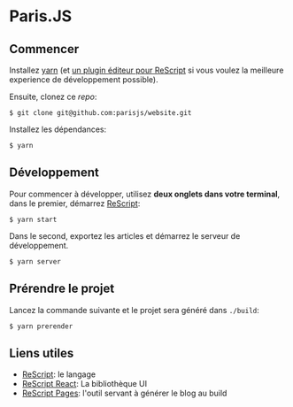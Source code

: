 # Paris.JS

## Commencer

Installez [yarn](https://yarnpkg.com/en/docs/install) (et [un plugin éditeur pour ReScript](https://rescript-lang.org/docs/manual/latest/editor-plugins) si vous voulez la meilleure experience de développement possible).

Ensuite, clonez ce _repo_:

```console
$ git clone git@github.com:parisjs/website.git
```

Installez les dépendances:

```console
$ yarn
```

## Développement

Pour commencer à développer, utilisez **deux onglets dans votre terminal**, dans le premier, démarrez [ReScript](https://rescript-lang.org/docs/manual/latest/build-overview):

```console
$ yarn start
```

Dans le second, exportez les articles et démarrez le serveur de développement.

```console
$ yarn server
```

## Prérendre le projet

Lancez la commande suivante et le projet sera généré dans `./build`:

```console
$ yarn prerender
```

## Liens utiles

- [ReScript](https://rescript-lang.org): le langage
- [ReScript React](https://rescript-lang.org/docs/react/latest/introduction): La bibliothèque UI
- [ReScript Pages](https://bloodyowl.github.io/rescript-pages/): l'outil servant à générer le blog au build
